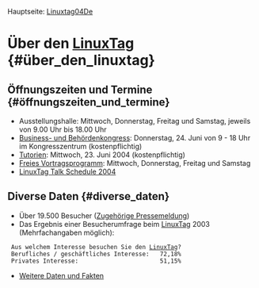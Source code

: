 Hauptseite: [Linuxtag04De](Linuxtag04De "wikilink")

# Über den [LinuxTag](LinuxTag "wikilink") {#über_den_linuxtag}

## Öffnungszeiten und Termine {#öffnungszeiten_und_termine}

-   Ausstellungshalle: Mittwoch, Donnerstag, Freitag und Samstag,
    jeweils von 9.00 Uhr bis 18.00 Uhr
-   [Business- und
    Behördenkongress](http://www.linuxtag.org/2004/business/congress.html "wikilink"):
    Donnerstag, 24. Juni von 9 - 18 Uhr im Kongresszentrum
    (kostenpflichtig)
-   [Tutorien](http://www.linuxtag.org/2004/tutorials/index.html "wikilink"):
    Mittwoch, 23. Juni 2004 (kostenpflichtig)
-   [Freies
    Vortragsprogramm](http://www.linuxtag.org/2004/conferences/freeconference.html "wikilink"):
    Mittwoch, Donnerstag, Freitag und Samstag
-   [LinuxTag Talk Schedule
    2004](http://www.linuxtag.de/cc/schedule.pl "wikilink")

## Diverse Daten {#diverse_daten}

-   Über 19.500 Besucher ([Zugehörige
    Pressemeldung](http://www.linuxtag.org/2004/presse/pe20030713.html "wikilink"))
-   Das Ergebnis einer Besucherumfrage beim
    [LinuxTag](LinuxTag "wikilink") 2003 (Mehrfachangaben möglich):

` Aus welchem Interesse besuchen Sie den `[`LinuxTag`](LinuxTag "wikilink")`?`\
` Berufliches / geschäftliches Interesse:   72,18%`\
` Privates Interesse:                       51,15%`

-   [Weitere Daten und
    Fakten](http://www.linuxtag.de/2004/aussteller/warum.html "wikilink")
